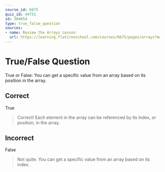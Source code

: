 ```yaml
---
course_id: 6675
quiz_id: 44751
id: 304654
type: true_false_question
sources:
- name: Review the Arrays Lesson
  url: https://learning.flatironschool.com/courses/6675/pages/arrays?module_item_id=541611
---
```


# True/False Question

True or False: You can get a specific value from an array based on its position
in the array.

## Correct

True

> Correct! Each element in the array can be referenced by its index, or
> position, in the array.

## Incorrect

False

> Not quite. You can get a specific value from an array based on its index.
